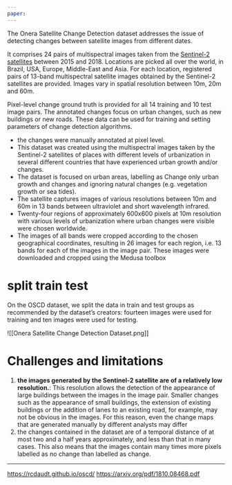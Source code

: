 ```yaml
---
paper:
---
```



The Onera Satellite Change Detection dataset addresses the issue of detecting changes between satellite images from different dates.

It comprises 24 pairs of multispectral images taken from the [Sentinel-2 satellites](https://sentinel.esa.int/web/sentinel/missions/sentinel-2) between 2015 and 2018. Locations are picked all over the world, in Brazil, USA, Europe, Middle-East and Asia. For each location, registered pairs of 13-band multispectral satellite images obtained by the Sentinel-2 satellites are provided. Images vary in spatial resolution between 10m, 20m and 60m.

Pixel-level change ground truth is provided for all 14 training and 10 test image pairs. The annotated changes focus on urban changes, such as new buildings or new roads. These data can be used for training and setting parameters of change detection algorithms.
 - the changes were manually annotated at pixel level. 
 - This dataset was created using the multispectral images taken by the Sentinel-2 satellites of places with different levels of urbanization in several different countries that have experienced urban growth and/or changes.
 - The dataset is focused on urban areas, labelling as Change only urban growth and changes and ignoring natural changes (e.g. vegetation growth or sea tides).
 - The satellite captures images of various resolutions between 10m and 60m in 13 bands between ultraviolet and short wavelength infrared.
 - Twenty-four regions of approximately 600x600 pixels at 10m resolution with various levels of urbanization where urban changes were visible were chosen worldwide.
 - The images of all bands were cropped according to the chosen geographical coordinates, resulting in 26 images for each region, i.e. 13 bands for each of the images in the image pair. These images were downloaded and cropped using the Medusa toolbox


# split train test

On the OSCD dataset, we split the data in train and test groups as recommended by the dataset’s creators: fourteen images were used for training and ten images were used for testing.



![[Onera Satellite Change Detection Dataset.png]]

# Challenges and limitations
1. **the images generated by the Sentinel-2 satellite are of a relatively low resolution.**: 
		This resolution allows the detection of the appearance of large buildings between the images in the image pair. Smaller changes such as the appearance of small buildings, the extension of existing buildings or the addition of lanes to an existing road, for example, may not be obvious in the images. For this reason, even the change maps that are generated manually by different analysts may differ
2.  the changes contained in the dataset are of a temporal distance of at most two and a half years approximately, and less than that in many cases. This also means that the images contain many times more pixels labelled as no change than labelled as change. 

---
https://rcdaudt.github.io/oscd/
https://arxiv.org/pdf/1810.08468.pdf